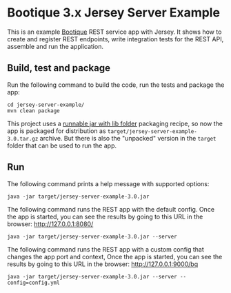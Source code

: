 # Bootique 3.x Jersey Server Example

This is an example [Bootique](http://bootique.io) REST service app with Jersey. It shows how to create and register REST 
endpoints, write integration tests for the REST API, assemble and run the application.

## Build, test and package

Run the following command to build the code, run the tests and package the app:
```
cd jersey-server-example/
mvn clean package
```
This project uses a [runnable jar with lib folder](https://bootique.io/docs/3.x/bootique-docs/#runnable-jar-with-lib)
packaging recipe, so now the app is packaged for distribution as `target/jersey-server-example-3.0.tar.gz` archive. But 
there is also the "unpacked" version in the `target` folder that can be used to run the app.

## Run

The following command prints a help message with supported options:
```
java -jar target/jersey-server-example-3.0.jar 
```

The following command runs the REST app with the default config. Once the app is started, you can see the results by
going to this URL in the browser: http://127.0.0.1:8080/
```
java -jar target/jersey-server-example-3.0.jar --server
```

The following command runs the REST app with a custom config that changes the app port and context, Once the app is
started, you can see the results by going to this URL in the browser: http://127.0.0.1:9000/bq
```
java -jar target/jersey-server-example-3.0.jar --server --config=config.yml
```
